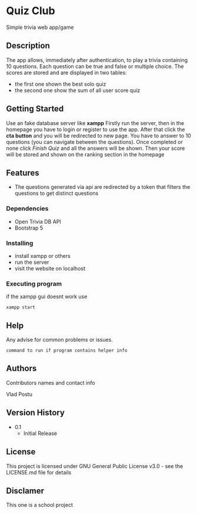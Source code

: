 # Quiz Club 

Simple trivia web app/game

## Description

The app allows, immediately after authentication, to play a trivia containing 10 questions.
Each question can be true and false or multiple choice.
The scores are stored and are displayed in two tables:
- the first one shown the best solo quiz
- the second one show the sum of all user score quiz

## Getting Started

Use an fake database server like **xampp**
Firstly run the server, then in the homepage you have to login or register to use the app. After that click the **cta button** and you will be redirected to new page. You have to answer to 10 questions (you can navigate between the questions).
Once completed or none click *Finish Quiz* and all the answers will be shown. Then your score will be stored and shown on the ranking section in the homepage

## Features

* The questions generated via api are redirected by a token that filters the questions to get distinct questions 

### Dependencies

- Open Trivia DB API 
- Bootstrap 5

### Installing

* install xampp or others
* run the server
* visit the website on localhost

### Executing program

if the xampp gui doesnt work use
```
xampp start
```

## Help

Any advise for common problems or issues.
```
command to run if program contains helper info
```

## Authors

Contributors names and contact info

Vlad Postu

## Version History

* 0.1
    * Initial Release

## License

This project is licensed under GNU General Public License v3.0 - see the LICENSE.md file for details

## Disclamer

This one is a school project 